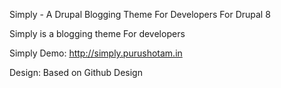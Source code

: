 Simply - A Drupal Blogging Theme For Developers
For Drupal 8

Simply is a blogging theme For developers

Simply Demo: http://simply.purushotam.in

Design:
Based on Github Design
